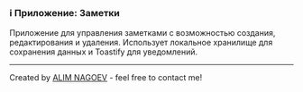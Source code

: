 ### ℹ️ Приложение: Заметки

Приложение для управления заметками с возможностью создания, редактирования и удаления.
Использует локальное хранилище для сохранения данных и Toastify для уведомлений.

-----
Created by [ALIM NAGOEV](https://github.com/nagoev-id) - feel free to contact me!

